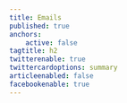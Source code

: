 ```yaml
---
title: Emails
published: true
anchors:
    active: false
tagtitle: h2
twitterenable: true
twittercardoptions: summary
articleenabled: false
facebookenable: true
---
```


